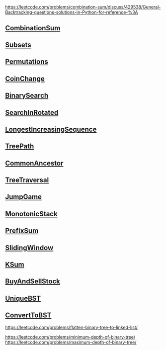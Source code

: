 #
https://leetcode.com/problems/combination-sum/discuss/429538/General-Backtracking-questions-solutions-in-Python-for-reference-%3A

## [CombinationSum](./CombinationSum.md)
## [Subsets](./Subsets.md)
## [Permutations](./Permutations.md)
## [CoinChange](./CoinChange.md)
## [BinarySearch](./BinarySearch.md)
## [SearchInRotated](./SearchInRotated.md)
## [LongestIncreasingSequence](./LongestIncreasingSequence.md)
## [TreePath](./TreePath.md)
## [CommonAncestor](./CommonAncestor.md)
## [TreeTraversal](./TreeTraversal.md)
## [JumpGame](./JumpGame.md)
## [MonotonicStack](./MonotonicStack.md)
## [PrefixSum](./PrefixSum.md)
## [SlidingWindow](./SlidingWindow.md)
## [KSum](./KSum.md)
## [BuyAndSellStock](./BuyAndSellStock.md) 
## [UniqueBST](./UniqueBST.md)
## [ConvertToBST](./ConvertToBST.md)

https://leetcode.com/problems/flatten-binary-tree-to-linked-list/

https://leetcode.com/problems/minimum-depth-of-binary-tree/
https://leetcode.com/problems/maximum-depth-of-binary-tree/
